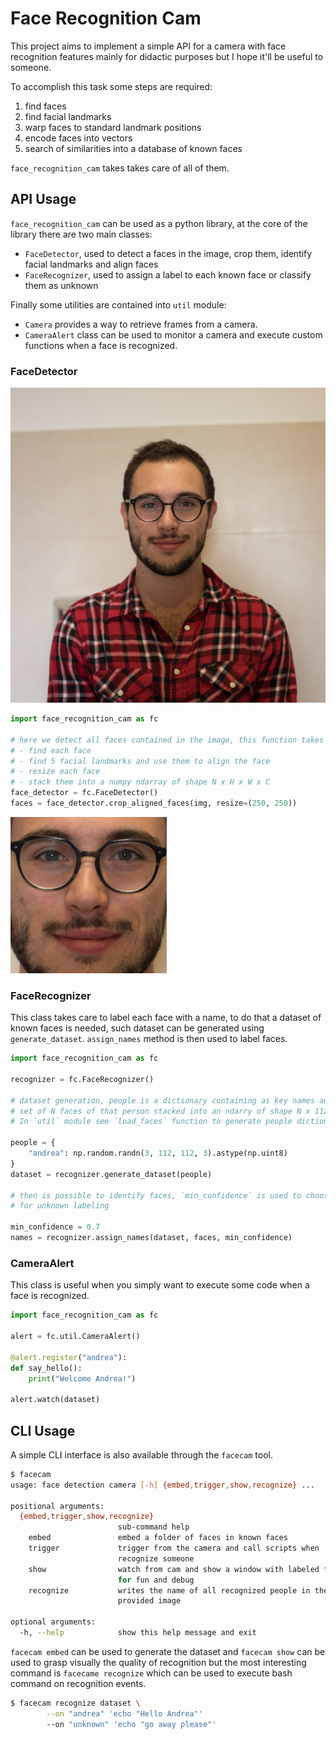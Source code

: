 # Face Recognition Cam

This project aims to implement a simple API for a camera with face recognition features mainly for didactic purposes but
I hope it'll be useful to someone.

To accomplish this task some steps are required:

1. find faces
2. find facial landmarks
3. warp faces to standard landmark positions
4. encode faces into vectors
5. search of similarities into a database of known faces

`face_recognition_cam` takes takes care of all of them.

## API Usage

`face_recognition_cam` can be used as a python library, at the core of the library there are two main classes:

- `FaceDetector`, used to detect a faces in the image, crop them, identify facial landmarks and align faces
- `FaceRecognizer`, used to assign a label to each known face or classify them as unknown

Finally some utilities are contained into `util` module:

- `Camera` provides a way to retrieve frames from a camera.
- `CameraAlert` class can be used to monitor a camera and execute custom functions when a face is recognized.

### FaceDetector

![sample image](readme_files/sample.jpg)

```python
import face_recognition_cam as fc

# here we detect all faces contained in the image, this function takes care to:
# - find each face
# - find 5 facial landmarks and use them to align the face
# - resize each face
# - stack them into a numpy ndarray of shape N x H x W x C
face_detector = fc.FaceDetector()
faces = face_detector.crop_aligned_faces(img, resize=(250, 250))
```

![sample_crop_face](readme_files/sample_crop_face.jpg)

### FaceRecognizer

This class takes care to label each face with a name, to do that a dataset of known faces is needed, such dataset can be
generated using `generate_dataset`. `assign_names` method is then used to label faces.

```python
import face_recognition_cam as fc

recognizer = fc.FaceRecognizer()

# dataset generation, people is a dictionary containing as key names and as value a
# set of N faces of that person stacked into an ndarry of shape N x 112 x 112 x 3.
# In `util` module see `load_faces` function to generate people dictionary.

people = {
    "andrea": np.random.randn(3, 112, 112, 3).astype(np.uint8)
}
dataset = recognizer.generate_dataset(people)

# then is possible to identify faces, `min_confidence` is used to choose a threshold
# for unknown labeling

min_confidence = 0.7
names = recognizer.assign_names(dataset, faces, min_confidence)
```

### CameraAlert

This class is useful when you simply want to execute some code when a face is recognized.

```python
import face_recognition_cam as fc

alert = fc.util.CameraAlert()

@alert.register("andrea"):
def say_hello():
    print("Welcome Andrea!")

alert.watch(dataset)
```

## CLI Usage

A simple CLI interface is also available through the `facecam` tool.

```bash
$ facecam
usage: face detection camera [-h] {embed,trigger,show,recognize} ...

positional arguments:
  {embed,trigger,show,recognize}
                        sub-command help
    embed               embed a folder of faces in known faces
    trigger             trigger from the camera and call scripts when
                        recognize someone
    show                watch from cam and show a window with labeled faces,
                        for fun and debug
    recognize           writes the name of all recognized people in the
                        provided image

optional arguments:
  -h, --help            show this help message and exit
```

`facecam embed` can be used to generate the dataset and `facecam show` can be used
to grasp visually the quality of recognition but the most interesting command is
`facecame recognize` which can be used to execute bash command on recognition events.

```bash
$ facecam recognize dataset \
        --on "andrea" 'echo "Hello Andrea"'
        --on "unknown" 'echo "go away please"'
```
